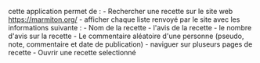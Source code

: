 cette application permet de :
    - Rechercher une recette sur le site web https://marmiton.org/
    - afficher chaque liste renvoyé par le site avec les informations suivante :
          - Nom de la recette
          - l'avis de la recette
          - le nombre d'avis sur la recette
          - Le commentaire aléatoire d'une personne (pseudo, note, commentaire et date de publication)
    - naviguer sur pluseurs pages de recette
    - Ouvrir une recette selectionné 
